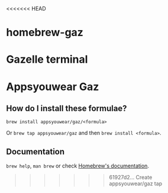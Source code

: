 <<<<<<< HEAD
# homebrew-gaz
Gazelle terminal
=======
# Appsyouwear Gaz

## How do I install these formulae?
`brew install appsyouwear/gaz/<formula>`

Or `brew tap appsyouwear/gaz` and then `brew install <formula>`.

## Documentation
`brew help`, `man brew` or check [Homebrew's documentation](https://docs.brew.sh).
>>>>>>> 61927d2... Create appsyouwear/gaz tap
